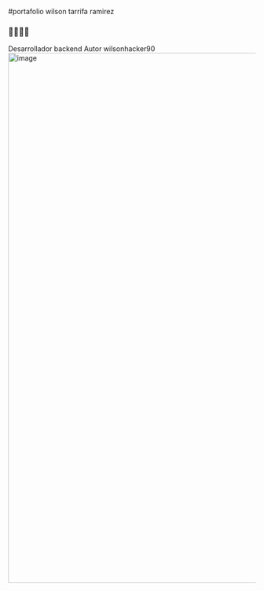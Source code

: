 #portafolio wilson tarrifa ramirez 

### 👩‍💻👨‍💻
Desarrollador backend
Autor wilsonhacker90
<img width="1918" height="1078" alt="image" src="https://github.com/user-attachments/assets/25844b7a-395b-47c1-8217-b5a220ccbe17" />
